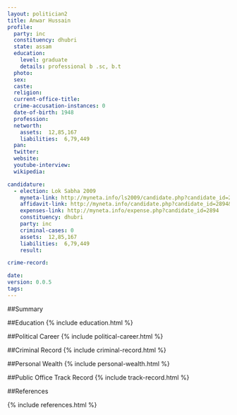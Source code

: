 ```yaml
---
layout: politician2
title: Anwar Hussain
profile: 
  party: inc
  constituency: dhubri
  state: assam
  education: 
    level: graduate
    details: professional b .sc, b.t
  photo: 
  sex: 
  caste: 
  religion: 
  current-office-title: 
  crime-accusation-instances: 0
  date-of-birth: 1948
  profession: 
  networth: 
    assets:  12,85,167
    liabilities:  6,79,449
  pan: 
  twitter: 
  website: 
  youtube-interview: 
  wikipedia: 

candidature: 
  - election: Lok Sabha 2009
    myneta-link: http://myneta.info/ls2009/candidate.php?candidate_id=2894
    affidavit-link: http://myneta.info/candidate.php?candidate_id=2894&scan=original
    expenses-link: http://myneta.info/expense.php?candidate_id=2894
    constituency: dhubri 
    party: inc
    criminal-cases: 0
    assets:  12,85,167
    liabilities:  6,79,449
    result:  

crime-record: 

date: 
version: 0.0.5
tags: 
---
```

##Summary


##Education
{% include education.html %}


##Political Career
{% include political-career.html %}


##Criminal Record
{% include criminal-record.html %}


##Personal Wealth
{% include personal-wealth.html %}


##Public Office Track Record
{% include track-record.html %}


##References


{% include references.html %}